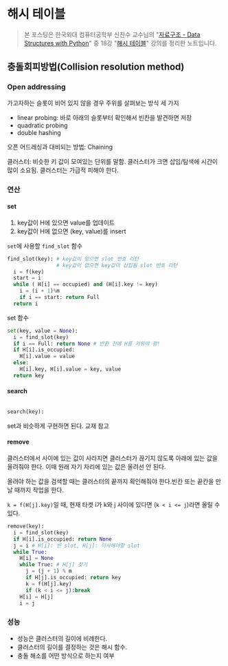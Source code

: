 # 해시 테이블

> 본 포스팅은 한국외대 컴퓨터공학부 신찬수 교수님의 "[자료구조 - Data Structures with Python](https://www.youtube.com/playlist?list=PLsMufJgu5933ZkBCHS7bQTx0bncjwi4PK)" 중 18강 "[해시 테이블](https://youtube.com/watch?v=Bj4pd9rJp5c)" 강의를 정리한 노트입니다.

## 충돌회피방법(Collision resolution method)

### Open addressing

 가고자하는 슬롯이 비어 있지 않을 경우 주위를 살펴보는 방식 세 가지

- linear probing: 바로 아래의 슬롯부터 확인해서 빈칸을 발견하면 저장
- quadratic probing
- double hashing

오픈 어드레싱과 대비되는 방법: Chaining

클러스터: 비슷한 키 값이 모여있는 단위를 말함. 클러스터가 크면 삽입/탐색에 시간이 많이 소요됨. 클러스터는 가급적 피해야 한다.

### 연산

#### set

1. key값이 H에 있으면 value를 업데이트
2. key값이 H에 없으면 (key, value)를 insert

`set`에 사용할 `find_slot` 함수

```py
find_slot(key): # key값이 있으면 slot 번호 리턴
                # key값이 없으면 key값이 삽입될 slot 번호 리턴
  i = f(key)
  start = i
  while ( H[i] == occupied) and (H[i].key != key)
    i = (i + 1)%m
    if i == start: return Full
  return i
```

set 함수

```py
set(key, value = None):
  i = find_slot(key)
  if i == Full: return None # 반환 전에 H를 키워야 함!
  if H[i].is_occupied:
    H[i].value = value
  else:
    H[i].key, H[i].value = key, value
  return key
```

#### search

```py

search(key):
```

set과 비슷하게 구현하면 된다. 교재 참고

#### remove

클러스터에서 사이에 있는 값이 사라지면 클러스터가 끊기지 않도록 아래에 있는 값을 올려줘야 한다. 이때 원래 자기 자리에 있는 값은 올려선 안 된다.

올려야 하는 값을 검색할 때는 클러스터의 끝까지 확인해줘야 한다.빈칸 또는 끝칸을 만날 때까지 작업을 한다.

`k = f(H[j].key)`일 때, 현재 타겟 i가 k와 j 사이에 있다면 (`k < i <= j`)라면 올릴 수 있다.

```py
remove(key):
  i = find_slot(key)
  if H[i].is_occupied: return None
  j = i # H[i]: 빈 slot, H[j]: 이사해야할 slot
  while True:
    H[i] = None
    while True: # H[j] 찾기
      j = (j + 1) % m
      if H[j].is_occupied: return key
      k = f(H[j].key)
      if (k < i <= j):break
    H[i] = H[j]
    i = j
```

### 성능

- 성능은 클러스터의 길이에 비례한다.
- 클러스터의 길이를 결정하는 것은 해시 함수.
- 충돌 해소를 어떤 방식으로 하는지 여부
